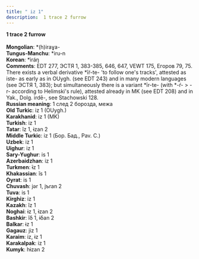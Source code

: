```yaml
---
title: " iz 1"
description:  1 trace 2 furrow
---
```

<strong> 1 trace 2 furrow</strong><br><br>
<strong>Mongolian</strong>:  *(h)iraɣa-<br>
<strong>Tungus-Manchu</strong>:  *iru-n<br>
<strong>Korean</strong>:  *ìráŋ<br>
<strong>Comments</strong>:  EDT 277, ЭСТЯ 1, 383-385, 646, 647, VEWT 175, Егоров 79, 75. There exists a verbal derivative *īŕ-te- 'to follow one's tracks', attested as iste- as early as in OUygh. (see EDT 243) and in many modern languages (see ЭСТЯ 1, 383); but simultaneously there is a variant *īr-te- (with *-ŕ- > -r- according to Helimski's rule), attested already in MK (see EDT 208) and in Yak., Dolg. irdē-, see Stachowski 128.<br>
<strong>Russian meaning</strong>:  1 след 2 борозда, межа<br>
<strong>Old Turkic</strong>:  iz 1 (OUygh.)<br>
<strong>Karakhanid</strong>:  iz 1 (MK)<br>
<strong>Turkish</strong>:  iz 1<br>
<strong>Tatar</strong>:  ĭz 1, ɨzan 2<br>
<strong>Middle Turkic</strong>:  iz 1 (Бор. Бад., Pav. C.)<br>
<strong>Uzbek</strong>:  iz 1<br>
<strong>Uighur</strong>:  iz 1<br>
<strong>Sary-Yughur</strong>:  is 1<br>
<strong>Azerbaidzhan</strong>:  iz 1<br>
<strong>Turkmen</strong>:  ɨ̄z 1<br>
<strong>Khakassian</strong>:  ĭs 1<br>
<strong>Oyrat</strong>:  is 1<br>
<strong>Chuvash</strong>:  jǝr 1, jъran 2<br>
<strong>Tuva</strong>:  is 1<br>
<strong>Kirghiz</strong>:  iz 1<br>
<strong>Kazakh</strong>:  ĭz 1<br>
<strong>Noghai</strong>:  ɨz 1, ɨzan 2<br>
<strong>Bashkir</strong>:  ĭδ 1, ɨδan 2<br>
<strong>Balkar</strong>:  ɨz 1<br>
<strong>Gagauz</strong>:  jiz 1<br>
<strong>Karaim</strong>:  iz, ɨz 1<br>
<strong>Karakalpak</strong>:  iz 1<br>
<strong>Kumyk</strong>:  hɨzan 2<br>


